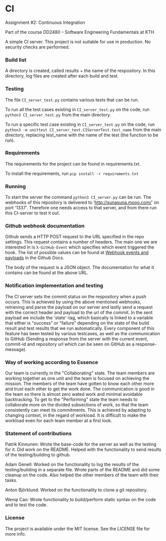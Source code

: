 # CI
Assignment #2: Continuous Integration

Part of the course DD2480 &ndash; Software Engineering Fundamentals at KTH

A simple CI server. This project is not suitable for use in production.
No security checks are performed.

### Build list
A directory is created, called results + the name of the respository. In this directory, log files are created after each build and test.

### Testing
The file `CI_server_test.py` contains various tests that can be run.

To run all the test cases existing in `CI_server_test.py` on the code, run `python3 CI_server_test.py` from the main directory.

To run a specific test case existing in `CI_server_test.py` on the code, run `python3 -m unittest CI_server_test.CIServerTest.test_name` from the main directory, replacing test_name with the name of the test (the function to be run).

### Requirements
The requirements for the project can be found in requirements.txt.

To install the requirements, run `pip install -r requirements.txt`

### Running
To start the server the command `python3 CI_server.py` can be run. The webhooks of this repository is delivered to 'http://sunasuna.mooo.com/' on port '1337'. Therefore one needs access to that server, and from there run this CI-server to test it out.

### Github webhook documentation
Github sends a HTTP POST request to the URL specified in the repo settings.
This request contains a number of headers. The main one we are interested in
is `X-GitHub-Event` which specifies which event triggered the hook. The list of
possible values can be found at 
[Webhook events and payloads](https://docs.github.com/en/developers/webhooks-and-events/webhooks/webhook-events-and-payloads)
in the Github Docs.

The body of the request is a JSON object. The documentation for what it
contains can be found at the above URL.

### Notification implementation and testing
The CI server sets the commit status on the respository when a push occurs. This is achieved by using the above mentioned webhooks, retrieving and parse the payload on our server and lastly send a request with the correct header and payload to the url of the commit. In the sent payload we include the 'state'-tag, which basically is linked to a variable that either is "success" or "failure" depending on the state of the build result and test results that we run automatically. Every component of this feature has been tested by various testcases, as well as the communication to GitHub (Sending a response from the server with the current event, commit-id and repository url which can be seen on GitHub as a response-message). 


### Way of working according to Essence
Our team is currently in the "Collaborating" state. The team members are working together as one unit and the team is focused on achieving the mission. The members of the team have gotten to know each other more and trust each other to get the work done. The communication is good in the team so there is almost zero wated work and minimal avoidable backtracking. To get to the "Performing" state the team needs to collaborate more on the divided subsections of work, so that the team consistently can meet its commitments. This is achieved by adapting to changing context, in the regard of workload. It is difficult to make the workload even for each team member at a first look.

### Statement of contributions
Patrik Kinnunen: Wrote the base-code for the server as well as the testing for it. Did work on the README. Helped with the functionality to send results of the testing/building to github.

Adam Genell: Worked on the functionality to log the results of the testing/building in a separate file. Wrote parts of the README and did some cleanup on the code. Also helped the other members of the team with their tasks.

Anton Björklund: Worked on the functionality to clone a git repository. 

Wenqi Cao: Wrote functionality to build/perform static syntax on the code and to test the code. 

### License
The project is available under the MIT license. See the LICENSE file for more info.